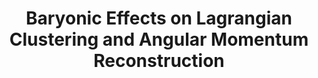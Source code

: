 ---
title: Baryonic Effects on Lagrangian Clustering and Angular Momentum Reconstruction
authors: Sheng, Yu, Li, Liao, Du, Wang, Wang, Xu, Genel, <b>Irodotou</b>
image_path: /images/publications_co/journal_cover.jpg
external_url: https://ui.adsabs.harvard.edu/abs/2023ApJ...943..128S/abstract
---